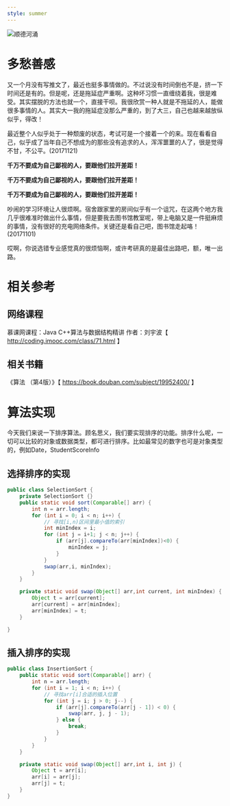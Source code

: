 ```yaml
---
style: summer
---
```


![顺德河涌](195115ivgl9irh6l89hgi7.jpg)

# 多愁善感
又一个月没有写推文了，最近也挺多事情做的。不过说没有时间倒也不是，挤一下时间还是有的。但是呢，还是拖延症严重啊。这种坏习惯一直缠绕着我，很是难受。其实摆脱的方法也就一个，直接干呗。我很欣赏一种人就是不拖延的人，能做很多事情的人。其实大一我的拖延症没那么严重的，到了大三，自己也越来越放纵似乎，得改！

最近整个人似乎处于一种颓废的状态，考试可是一个接着一个的来。现在看看自己，似乎成了当年自己不想成为的那些没有追求的人，浑浑噩噩的人了，很是觉得不甘，不公平。(20171121)

**千万不要成为自己鄙视的人，要跟他们拉开差距！**

**千万不要成为自己鄙视的人，要跟他们拉开差距！**

**千万不要成为自己鄙视的人，要跟他们拉开差距！**

吵闹的学习环境让人很烦啊。宿舍跟家里的房间似乎有一个诅咒，在这两个地方我几乎很难准时做出什么事情，但是要我去图书馆教室呢，带上电脑又是一件挺麻烦的事情，没有很好的充电网络条件。关键还是看自己吧，图书馆走起咯！(20171101)

哎啊，你说选错专业感觉真的很烦恼啊，或许考研真的是最佳出路吧，额，唯一出路。

# 相关参考
## 网络课程
慕课网课程：Java C++算法与数据结构精讲 作者：刘宇波【 http://coding.imooc.com/class/71.html 】
## 相关书籍
《算法 （第4版）》【 https://book.douban.com/subject/19952400/ 】

# 算法实现

今天我们来说一下排序算法。顾名思义，我们要实现排序的功能。排序什么呢，一切可以比较的对象或数据类型，都可进行排序。比如最常见的数字也可是对象类型的，例如Date，StudentScoreInfo

## 选择排序的实现


```Java
public class SelectionSort {
	private SelectionSort {}
    public static void sort(Comparable[] arr) {
        int n = arr.length;
        for (int i = 0; i < n; i++) {
            // 寻找[i,n)区间里最小值的索引
            int minIndex = i;
            for (int j = i+1; j < n; j++) {
                if (arr[j].compareTo(arr[minIndex])<0) {
                    minIndex = j;
                }
            }
            swap(arr,i, minIndex);
        }
    }

    private static void swap(Object[] arr,int current, int minIndex) {
        Object t = arr[current];
        arr[current] = arr[minIndex];
        arr[minIndex] = t;
    }

}

```
## 插入排序的实现


```Java
public class InsertionSort {
    public static void sort(Comparable[] arr) {
        int n = arr.length;
        for (int i = 1; i < n; i++) {
            // 寻找arr[i]合适的插入位置
            for (int j = i; j > 0; j--) {
                if (arr[j].compareTo(arr[j - 1]) < 0) {
                    swap(arr, j, j - 1);
                } else {
                    break;
                }
            }
        }
    }

    private static void swap(Object[] arr,int i, int j) {
        Object t = arr[i];
        arr[i] = arr[j];
        arr[j] = t;
    }
}

```



